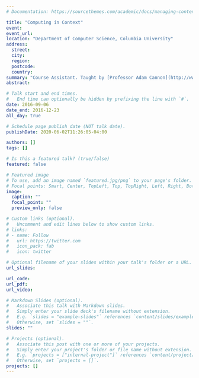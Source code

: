 ```yaml
---
# Documentation: https://sourcethemes.com/academic/docs/managing-content/

title: "Computing in Context"
event:
event_url: 
location: "Department of Computer Science, Columbia University"
address:
  street:
  city:
  region:
  postcode:
  country:
summary: "Course Assistant. Taught by [Professor Adam Cannon](http://www.cs.columbia.edu/~cannon/homepage/Adam_Heath_Cannon.html)."
abstract:

# Talk start and end times.
#   End time can optionally be hidden by prefixing the line with `#`.
date: 2016-09-06
date_end: 2016-12-23
all_day: true

# Schedule page publish date (NOT talk date).
publishDate: 2020-06-02T11:26:05-04:00

authors: []
tags: []

# Is this a featured talk? (true/false)
featured: false

# Featured image
# To use, add an image named `featured.jpg/png` to your page's folder. 
# Focal points: Smart, Center, TopLeft, Top, TopRight, Left, Right, BottomLeft, Bottom, BottomRight.
image:
  caption: ""
  focal_point: ""
  preview_only: false

# Custom links (optional).
#   Uncomment and edit lines below to show custom links.
# links:
# - name: Follow
#   url: https://twitter.com
#   icon_pack: fab
#   icon: twitter

# Optional filename of your slides within your talk's folder or a URL.
url_slides:

url_code:
url_pdf:
url_video:

# Markdown Slides (optional).
#   Associate this talk with Markdown slides.
#   Simply enter your slide deck's filename without extension.
#   E.g. `slides = "example-slides"` references `content/slides/example-slides.md`.
#   Otherwise, set `slides = ""`.
slides: ""

# Projects (optional).
#   Associate this post with one or more of your projects.
#   Simply enter your project's folder or file name without extension.
#   E.g. `projects = ["internal-project"]` references `content/project/deep-learning/index.md`.
#   Otherwise, set `projects = []`.
projects: []
---
```

